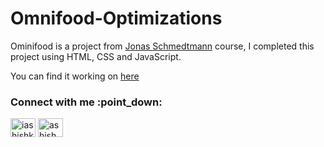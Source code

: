 # Omnifood-Optimizations
Ominifood is a project from [Jonas Schmedtmann](https://codingheroes.io/) course, I completed this project using HTML, CSS and JavaScript.

You can find it working on [here](https://rainbow-peony-ee99cf.netlify.app/)
<h3 align="left">Connect with me :point_down:</h3> 
<p><a href="https://twitter.com/iashishkhangwal" target="blank"><img align="center" src="https://raw.githubusercontent.com/rahuldkjain/github-profile-readme-generator/master/src/images/icons/Social/twitter.svg" alt="iashishkhangwal" height="30" width="40" /></a>
<a href="https://www.linkedin.com/in/ashish-khanagwal-890326213/" target="blank"><img align="center" src="https://raw.githubusercontent.com/rahuldkjain/github-profile-readme-generator/master/src/images/icons/Social/linked-in-alt.svg" alt="ashish khanagwal" height="30" width="40" /></a>
</p>
